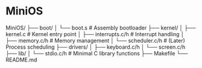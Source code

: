 # MiniOS
MiniOS/
├── boot/
│   └── boot.s              # Assembly bootloader
├── kernel/
│   ├── kernel.c            # Kernel entry point
│   ├── interrupts.c/h      # Interrupt handling
│   ├── memory.c/h          # Memory management
│   └── scheduler.c/h       # (Later) Process scheduling
├── drivers/
│   ├── keyboard.c/h
│   └── screen.c/h
├── lib/
│   └── stdio.c/h           # Minimal C library functions
├── Makefile
└── README.md